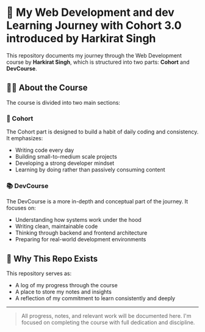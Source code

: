 # 📘 My Web Development and dev Learning Journey with Cohort 3.0 introduced by Harkirat Singh

This repository documents my journey through the Web Development course by **Harkirat Singh**, which is structured into two parts: **Cohort** and **DevCourse**.

## 👨‍🏫 About the Course

The course is divided into two main sections:

### 🧠 Cohort
The Cohort part is designed to build a habit of daily coding and consistency. It emphasizes:
- Writing code every day
- Building small-to-medium scale projects
- Developing a strong developer mindset
- Learning by doing rather than passively consuming content

### 📚 DevCourse
The DevCourse is a more in-depth and conceptual part of the journey. It focuses on:
- Understanding how systems work under the hood
- Writing clean, maintainable code
- Thinking through backend and frontend architecture
- Preparing for real-world development environments

## 📅 Why This Repo Exists

This repository serves as:
- A log of my progress through the course
- A place to store my notes and insights
- A reflection of my commitment to learn consistently and deeply

---

> All progress, notes, and relevant work will be documented here. I'm focused on completing the course with full dedication and discipline.
